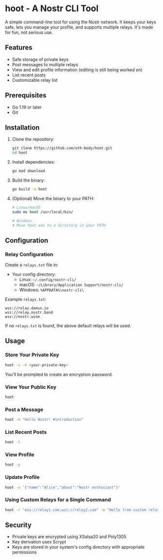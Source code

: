 # hoot - A Nostr CLI Tool

A simple command-line tool for using the Nostr network. It keeps your keys safe, lets you manage your profile, and supports multiple relays. It's made for fun, not serious use.

## Features

- Safe storage of private keys
- Post messages to multiple relays
- View and edit profile information (editing is still being worked on)
- List recent posts
- Customizable relay list

## Prerequisites

- Go 1.19 or later
- Git

## Installation

1. Clone the repository:
   ```bash
   git clone https://github.com/oth-body/hoot.git
   cd hoot
   ```

2. Install dependencies:
   ```bash
   go mod download
   ```

3. Build the binary:
   ```bash
   go build -o hoot
   ```

4. (Optional) Move the binary to your PATH:
   ```bash
   # Linux/macOS
   sudo mv hoot /usr/local/bin/

   # Windows
   # Move hoot.exe to a directory in your PATH
   ```

## Configuration

### Relay Configuration

Create a `relays.txt` file  in:
- Your config directory:
  - Linux: `~/.config/nostr-cli/`
  - macOS: `~/Library/Application Support/nostr-cli/`
  - Windows: `%APPDATA%\nostr-cli\`

Example `relays.txt`:
```
wss://relay.damus.io
wss://relay.nostr.band
wss://nostr.wine
```

If no `relays.txt` is found, the above default relays will be used.

## Usage

### Store Your Private Key

```bash
hoot -s -k <your-private-key>
```
You'll be prompted to create an encryption password.

### View Your Public Key

```bash
hoot
```

### Post a Message

```bash
hoot -m "Hello Nostr! #introduction"
```

### List Recent Posts

```bash
hoot -l
```

### View Profile

```bash
hoot -p
```

### Update Profile

```bash
hoot -u '{"name":"Alice","about":"Nostr enthusiast"}'
```

### Using Custom Relays for a Single Command

```bash
hoot -r "wss://relay1.com,wss://relay2.com" -m "Hello from custom relays!"
```

## Security

- Private keys are encrypted using XSalsa20 and Poly1305
- Key derivation uses Scrypt
- Keys are stored in your system's config directory with appropriate permissions

